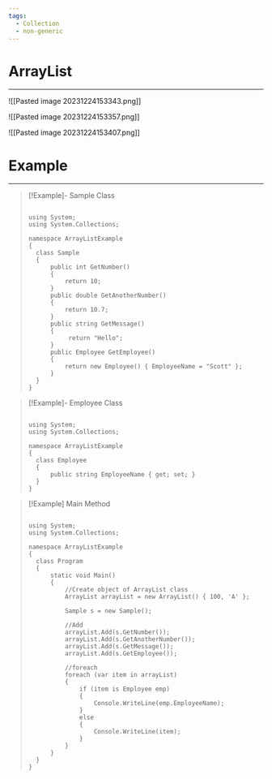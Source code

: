 ```yaml
---
tags:
  - Collection
  - non-generic
---
```


# ArrayList
---

![[Pasted image 20231224153343.png]]

![[Pasted image 20231224153357.png]]

![[Pasted image 20231224153407.png]]

# Example
---

>[!Example]- Sample Class
>
>```CSharp
>
>using System;
>using System.Collections;
>
>namespace ArrayListExample
>{
>	class Sample
>	{
>		public int GetNumber()
>		{
>			return 10;
>		}
>		public double GetAnotherNumber()
>		{
>			return 10.7;
>		}
>		public string GetMessage()
>		{
>			 return "Hello";
>		}
>		public Employee GetEmployee()
>		{
>			return new Employee() { EmployeeName = "Scott" };
>		}		
>	}
>}
>
>```

>[!Example]- Employee Class
>
>```CSharp
>
>using System;
>using System.Collections;
>
>namespace ArrayListExample
>{
>	class Employee
>	{
>		public string EmployeeName { get; set; }
>	}
>}
>
>```

>[!Example] Main Method
>
>```CSharp
>
>using System;
>using System.Collections;
>
>namespace ArrayListExample
>{
>	class Program
>	{
>		static void Main()
>		{
>			//Create object of ArrayList class
>			ArrayList arrayList = new ArrayList() { 100, 'A' };
>			
>			Sample s = new Sample();
>			
>			//Add
>			arrayList.Add(s.GetNumber());
>			arrayList.Add(s.GetAnotherNumber());
>			arrayList.Add(s.GetMessage());
>			arrayList.Add(s.GetEmployee());
>			
>			//foreach
>			foreach (var item in arrayList)
>			{
>				if (item is Employee emp)
>				{
>					Console.WriteLine(emp.EmployeeName);
>				}
>				else
>				{
>					Console.WriteLine(item);
>				}
>			}
>		}
>	}
>}
>
>```




























































